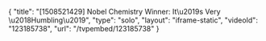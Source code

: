 {
    "title": "[1508521429] Nobel Chemistry Winner: It\u2019s Very \u2018Humbling\u2019",
    "type": "solo",
    "layout": "iframe-static",
    "videoId": "123185738",
    "url": "\/tvpembed\/123185738"
}